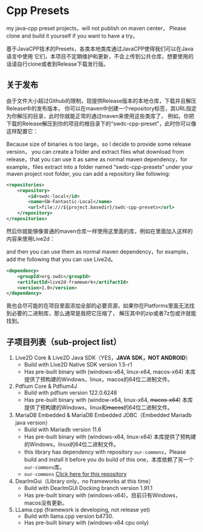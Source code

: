 # Cpp Presets

my java-cpp preset projects，will not publish on maven center，
Please clone and build it yourself if you want to have a try。

基于JavaCPP技术的Presets，各类本地类库通过JavaCPP使得我们可以在Java语言中使用
它们，本项目不定期维护和更新，不会上传到公共仓库，想要使用的话请自行clone或者到Release下载发行版。

## 关于发布

由于文件大小超过Github的限制，现提供Release版本的本地仓库，下载并且解压Release中的发布版本，
你可以在maven中创建一个repository标签，其URL指定为你解压的目录，此时你就能正常的通过maven来使用这些类库了，
例如，你把下载的Release解压到你的项目的根目录下的“swdc-cpp-preset”，此时你可以像这样配置它：

Because size of binaries is too large，so I decide to provide some release version，
you can create a folder and extract files what download from release，that you can use it
as same as normal maven dependency，for example，files extract into a folder named “swdc-cpp-presets“ under your
maven project root folder, you can add a repository like following:

```xml
<repositories>
    <repository>
        <id>swdc-local</id>
        <name>SW-Fantastic-Local</name>
        <url>file:///${project.basedir}/swdc-cpp-presets</url>
    </repository>
</repositories>
```

然后你就能够像普通的maven仓库一样使用这里面的库，例如在里面加入这样的内容来使用Live2d：

and then you can use them as normal maven dependency，for example，add the following that you can 
use Live2d。
```xml
<dependency>
    <groupId>org.swdc</groupId>
    <artifactId>live2d-framework</artifactId>
    <version>1.0</version>
</dependency>
```

我也会尽可能的在项目里面添加全部的必要资源，如果你在Platforms里面无法找到必要的二进制库，那么通常是我把它压缩了，
解压其中的zip或者7z包或许就能找到。

## 子项目列表（sub-project list）

1. Live2D Core & Live2D Java SDK（YES，**JAVA SDK，NOT ANDROID**）
   - Build with Live2D Native SDK version 1.5-r1
   - Has pre-built binary with (windows-x64, linux-x64, macos-x64)
     本库提供了预构建的Windows，linux，macos的64位二进制文件。
2. Pdfium Core & Pdfium4J
   - Build with pdfium version 122.0.6248
   - Has pre-built binary with (window-x64, linux-x64, ~~macos-x64~~)
     本库提供了预构建的Windows，linux和~~macos~~的64位二进制文件。
3. MariaDB Embedded & MariaDB Embedded JDBC（Embedded Mariadb java version）
   - Build with Mariadb version 11.6
   - Has pre-built binary with (windows-x64, linux-x64)
     本库提供了预构建的Windows，linux的64位二进制文件。
   - this library has dependency with repository `our-commons`，Please build and install
     it before you do build of this one，本库依赖了另一个`our-commons`库。
   - `our-commons` [Click here for this repository](https://github.com/SW-Fantastic/our-commons)
4. DearImGui（Library only，no frameworks at this time）
   - Build with DearImGUI Docking branch version 1.91.1
   - Has pre-built binary with (windows-x64)，目前只有Windows，macos没有更新。
5. LLama.cpp (framework is developing, not release yet)
   - Build with llama.cpp version b4730.
   - Has pre-built binary with (windows-x64 cpu only)